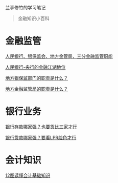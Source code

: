兰亭修竹的学习笔记

> 金融知识小百科

# 金融监管

<a href="https://mp.weixin.qq.com/s/uxjlEzzTYr4da59Z2dd6MQ" rel="external nofollow" target="_blank"  title="baidu">人民银行、银保监会、地方金管局，三分金融监管职能</a>

<a href="https://mp.weixin.qq.com/s/KpHpyutnxTq3neWwPaFjbg" rel="external nofollow" target="_blank"  title="baidu">人民银行-央行的金融江湖地位</a>

<a href="https://mp.weixin.qq.com/s/aygkU9hd2EPlSGM16F5hpQ" rel="external nofollow" target="_blank"  title="baidu">地方银保监部门的职责是什么？</a>

<a href="https://mp.weixin.qq.com/s/Y-wuuTB2Jt2OcpVclZVksw" rel="external nofollow" target="_blank"  title="baidu">地方金融监管局的职责是什么？</a>

<a href="https://github.com/Yellowissea/blog/edit/main/兰亭修竹.jpg" rel="external nofollow" target="_blank"  title="baidu">
</a>

# 银行业务

<a href="https://mp.weixin.qq.com/s/Qv9HVivKMx5hHtPIobfypw" rel="external nofollow" target="_blank"  title="baidu">银行存款哪家强？也要货比三家才行</a>

<a href="https://mp.weixin.qq.com/s/SHrMg1BmTTs5Z5Xu4GC9Ig" rel="external nofollow" target="_blank"  title="baidu">银行贷款哪家强？要看LPR脸色才行</a>

# 会计知识

<a href="https://mp.weixin.qq.com/s/OWmEhExtgb1DxtxUee0RkQ" rel="external nofollow" target="_blank"  title="baidu">12图读懂会计基础知识</a>

<a href="https://github.com/Yellowissea/blog/edit/main/兰亭修竹.jpg" rel="external nofollow" target="_blank"  title="baidu">
</a>
